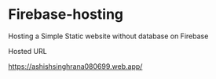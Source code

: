 # Firebase-hosting
Hosting a Simple Static website without database on Firebase 

Hosted URL

https://ashishsinghrana080699.web.app/

